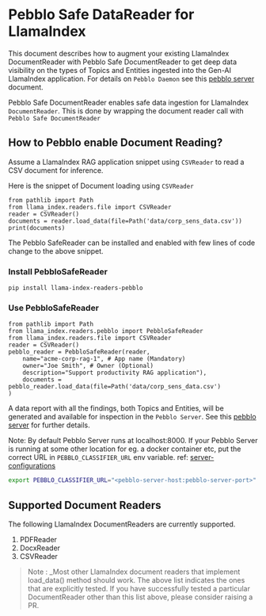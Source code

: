 # Pebblo Safe DataReader for LlamaIndex

This document describes how to augment your existing LlamaIndex DocumentReader with Pebblo Safe DocumentReader to get deep data visibility on the types of Topics and Entities ingested into the Gen-AI LlamaIndex application. For details on `Pebblo Daemon` see this [pebblo server](daemon.md) document.

Pebblo Safe DocumentReader enables safe data ingestion for LlamaIndex `DocumentReader`. This is done by wrapping the document reader call with `Pebblo Safe DocumentReader`

## How to Pebblo enable Document Reading?

Assume a LlamaIndex RAG application snippet using `CSVReader` to read a CSV document for inference.

Here is the snippet of Document loading using `CSVReader`

```
from pathlib import Path
from llama_index.readers.file import CSVReader
reader = CSVReader()
documents = reader.load_data(file=Path('data/corp_sens_data.csv'))
print(documents)
```

The Pebblo SafeReader can be installed and enabled with few lines of code change to the above snippet.

### Install PebbloSafeReader

```
pip install llama-index-readers-pebblo
```

### Use PebbloSafeReader

```
from pathlib import Path
from llama_index.readers.pebblo import PebbloSafeReader
from llama_index.readers.file import CSVReader
reader = CSVReader()
pebblo_reader = PebbloSafeReader(reader,
    name="acme-corp-rag-1", # App name (Mandatory)
    owner="Joe Smith", # Owner (Optional)
    description="Support productivity RAG application"),
    documents = pebblo_reader.load_data(file=Path('data/corp_sens_data.csv')
)
```

A data report with all the findings, both Topics and Entities, will be generated and available for inspection in the `Pebblo Server`. See this [pebblo server](daemon.md) for further details.

Note: By default Pebblo Server runs at localhost:8000. If your Pebblo Server is running at some other location for eg. a docker container etc, put the correct URL in `PEBBLO_CLASSIFIER_URL` env variable. ref: [server-configurations](config.md#server)

```bash
export PEBBLO_CLASSIFIER_URL="<pebblo-server-host:pebblo-server-port>"
```

## Supported Document Readers

The following LlamaIndex DocumentReaders are currently supported.

1. PDFReader
1. DocxReader
1. CSVReader


> Note : _Most other LlamaIndex document readers that implement load_data() method should work. The above list indicates the ones that are explicitly tested. If you have successfully tested a particular DocumentReader other than this list above, please consider raising a PR.
